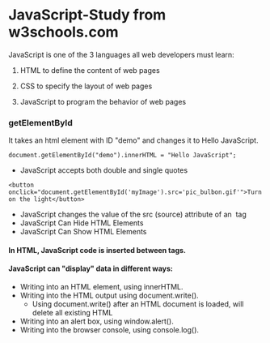 # JavaScript-Study from w3schools.com

JavaScript is one of the 3 languages all web developers must learn:

   1. HTML to define the content of web pages

   2. CSS to specify the layout of web pages

   3. JavaScript to program the behavior of web pages

### getElementById

It takes an html element with ID "demo" and changes it to Hello JavaScript.

```
document.getElementById("demo").innerHTML = "Hello JavaScript";
```

* JavaScript accepts both double and single quotes

```
<button onclick="document.getElementById('myImage').src='pic_bulbon.gif'">Turn on the light</button>
```

* JavaScript changes the value of the src (source) attribute of an <img> tag
* JavaScript Can Hide HTML Elements
* JavaScript Can Show HTML Elements



#### In HTML, JavaScript code is inserted between <script> and </script> tags.


#### JavaScript can "display" data in different ways:

* Writing into an HTML element, using innerHTML.
* Writing into the HTML output using document.write().
  * Using document.write() after an HTML document is loaded, will delete all existing HTML
* Writing into an alert box, using window.alert().
* Writing into the browser console, using console.log().